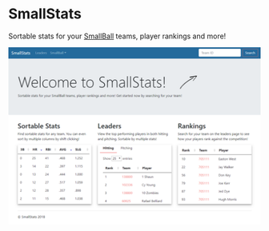 # SmallStats

Sortable stats for your [SmallBall](http://smallball.com) teams, player rankings and more!

![SmallStats](/static/images/smallstats.png)